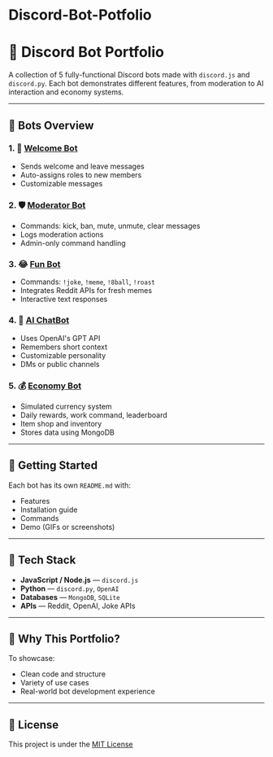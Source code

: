 # Discord-Bot-Potfolio
# 🤖 Discord Bot Portfolio

A collection of 5 fully-functional Discord bots made with `discord.js` and `discord.py`. Each bot demonstrates different features, from moderation to AI interaction and economy systems.

---

## 📜 Bots Overview

### 1. 🎉 [Welcome Bot](./bot-1-welcome-bot)
- Sends welcome and leave messages
- Auto-assigns roles to new members
- Customizable messages

### 2. 🛡️ [Moderator Bot](./bot-2-moderator-bot)
- Commands: kick, ban, mute, unmute, clear messages
- Logs moderation actions
- Admin-only command handling

### 3. 😂 [Fun Bot](./bot-3-fun-bot)
- Commands: `!joke`, `!meme`, `!8ball`, `!roast`
- Integrates Reddit APIs for fresh memes
- Interactive text responses

### 4. 🧠 [AI ChatBot](./bot-4-ai-chatbot)
- Uses OpenAI's GPT API
- Remembers short context
- Customizable personality
- DMs or public channels

### 5. 💰 [Economy Bot](./bot-5-economy-bot)
- Simulated currency system
- Daily rewards, work command, leaderboard
- Item shop and inventory
- Stores data using MongoDB

---

## 🚀 Getting Started

Each bot has its own `README.md` with:

- Features
- Installation guide
- Commands
- Demo (GIFs or screenshots)

---

## 🔧 Tech Stack

- **JavaScript / Node.js** — `discord.js`
- **Python** — `discord.py`, `OpenAI`
- **Databases** — `MongoDB`, `SQLite`
- **APIs** — Reddit, OpenAI, Joke APIs

---

## 🧠 Why This Portfolio?

To showcase:
- Clean code and structure
- Variety of use cases
- Real-world bot development experience

---

## 📜 License

This project is under the [MIT License](LICENSE)
